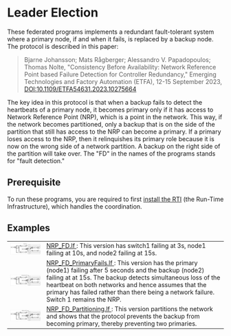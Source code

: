# Leader Election

These federated programs implements a redundant fault-tolerant system where a primary node, if and when it fails, is replaced by a backup node. The protocol is described in this paper:

> Bjarne Johansson; Mats Rågberger; Alessandro V. Papadopoulos; Thomas Nolte, "Consistency Before Availability: Network Reference Point based Failure Detection for Controller Redundancy," Emerging Technologies and Factory Automation (ETFA), 12-15 September 2023, [DOI:10.1109/ETFA54631.2023.10275664](https://doi.org/10.1109/ETFA54631.2023.10275664)


The key idea in this protocol is that when a backup fails to detect the heartbeats of a primary node, it becomes primary only if it has access to Network Reference Point (NRP), which is a point in the network. This way, if the network becomes partitioned, only a backup that is on the side of the partition that still has access to the NRP can become a primary. If a primary loses access to the NRP, then it relinquishes its primary role because it is now on the wrong side of a network partition. A backup on the right side of the partition will take over.  The "FD" in the names of the programs stands for "fault detection."

## Prerequisite

To run these programs, you are required to first [install the RTI](https://www.lf-lang.org/docs/handbook/distributed-execution?target=c#installation-of-the-rti) (the Run-Time Infrastructure), which handles the coordination.

## Examples

<table>
<tr>
<td> <img src="img/NRP_FD.png" alt="NRP_FD" width="100%"> </td>
<td> <a href="NRP_FD.lf"> NRP_FD.lf </a>: This version has switch1 failing at 3s, node1 failing at 10s, and node2 failing at 15s.</td>
</tr>
<tr>
<td> <img src="img/NRP_FD_PrimaryFails.png" alt="NRP_FD_PrimaryFails" width="100%"> </td>
<td> <a href="NRP_FD_PrimaryFails.lf"> NRP_FD_PrimaryFails.lf </a>: This version has the primary (node1) failing after 5 seconds and the backup (node2) failing at at 15s.  The backup detects simultaneous loss of the heartbeat on both networks and hence assumes that the primary has failed rather than there being a network failure. Switch 1 remains the NRP.</td>
</tr>
<tr>
<td> <img src="img/NRP_FD_Partitioning.png" alt="NRP_FD_Partitioning" width="100%"> </td>
<td> <a href="NRP_FD_Partitioning.lf"> NRP_FD_Partitioning.lf </a>: This version partitions the network and shows that the protocol prevents the backup from becoming primary, thereby preventing two primaries.</td>
</tr>
</table>
